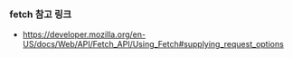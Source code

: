 ### fetch 참고 링크
- https://developer.mozilla.org/en-US/docs/Web/API/Fetch_API/Using_Fetch#supplying_request_options